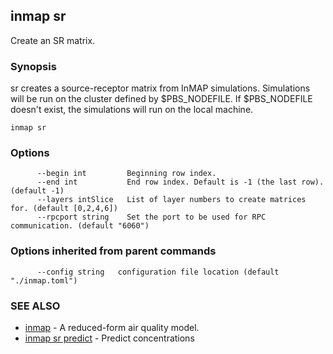 ## inmap sr

Create an SR matrix.

### Synopsis


sr creates a source-receptor matrix from InMAP simulations.
Simulations will be run on the cluster defined by $PBS_NODEFILE.
If $PBS_NODEFILE doesn't exist, the simulations will run on the
local machine.

```
inmap sr
```

### Options

```
      --begin int         Beginning row index.
      --end int           End row index. Default is -1 (the last row). (default -1)
      --layers intSlice   List of layer numbers to create matrices for. (default [0,2,4,6])
      --rpcport string    Set the port to be used for RPC communication. (default "6060")
```

### Options inherited from parent commands

```
      --config string   configuration file location (default "./inmap.toml")
```

### SEE ALSO
* [inmap](inmap.md)	 - A reduced-form air quality model.
* [inmap sr predict](inmap_sr_predict.md)	 - Predict concentrations

